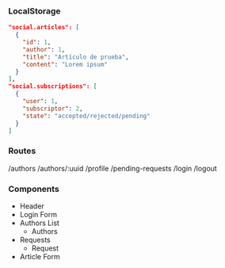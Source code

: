 ### LocalStorage

``` json
"social.articles": [
  {
    "id": 1,
    "author": 1,
    "title": "Artículo de prueba",
    "content": "Lorem ipsum"
  }
],
"social.subscriptions": [
  {
    "user": 1,
    "subscriptor": 2,
    "state": "accepted/rejected/pending"
  }
]
```

### Routes

/authors
/authors/:uuid
/profile
/pending-requests
/login
/logout

### Components

- Header
- Login Form
- Authors List
  - Authors
- Requests
  - Request
- Article Form
